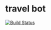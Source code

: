 # travel bot

[![Build Status](https://travis-ci.org/dungba88/travel-bot.svg?branch=travelbot.dungba.org)](https://travis-ci.org/dungba88/travel-bot)
